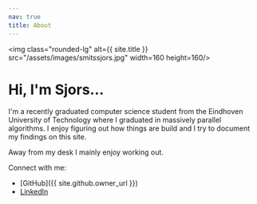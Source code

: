 ```yaml
---
nav: true
title: About
---
```


<img class="rounded-lg" alt={{ site.title }} src="/assets/images/smitssjors.jpg"
width=160 height=160/>

# Hi, I'm Sjors...

I'm a recently graduated computer science student from the Eindhoven University
of Technology where I graduated in massively parallel algorithms. I enjoy
figuring out how things are build and I try to document my findings on this
site.

Away from my desk I mainly enjoy working out.

Connect with me:

- [GitHub]({{ site.github.owner_url }})
- [LinkedIn](https://www.linkedin.com/in/sjors-smits)
